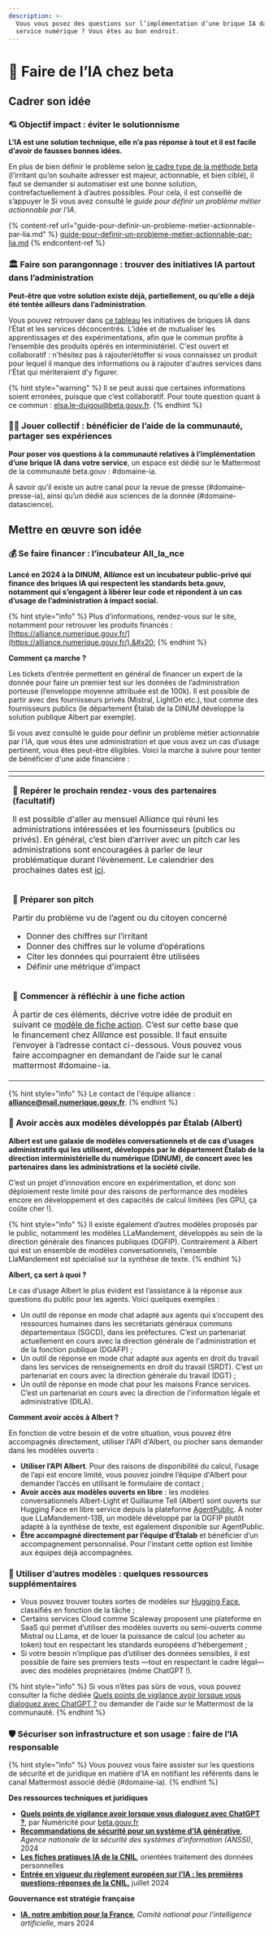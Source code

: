 ```yaml
---
description: >-
  Vous vous posez des questions sur l’implémentation d’une brique IA dans votre
  service numérique ? Vous êtes au bon endroit.
---
```


# 🤖 Faire de l’IA chez beta

## Cadrer son idée

### 💘 Objectif impact : éviter le solutionnisme

**L’IA est une solution technique, elle n’a pas réponse à tout et il est facile d’avoir de fausses bonnes idées.**

En plus de bien définir le problème selon [le cadre type de la méthode beta](https://beta.gouv.fr/approche/investigation) (l’irritant qu’on souhaite adresser est majeur, actionnable, et bien ciblé), il faut se demander si automatiser est une bonne solution, contrefactuellement à d’autres possibles. Pour cela, il est conseillé de s’appuyer le Si vous avez consulté le _guide pour définir un problème métier actionnable par l'IA_.

{% content-ref url="guide-pour-definir-un-probleme-metier-actionnable-par-lia.md" %}
[guide-pour-definir-un-probleme-metier-actionnable-par-lia.md](guide-pour-definir-un-probleme-metier-actionnable-par-lia.md)
{% endcontent-ref %}

### 🏛️ Faire son parangonnage : trouver des initiatives IA partout dans l’administration

**Peut-être que votre solution existe déjà, partiellement, ou qu’elle a déjà été tentée ailleurs dans l’administration**.&#x20;

Vous pouvez retrouver dans [ce tableau](https://grist.incubateur.net/o/beta-gouv-ia/9wTgwEbwqmwW/Ressources?utm\_id=share-doc) les initiatives de briques IA dans l’État et les services déconcentrés. L’idée et de mutualiser les apprentissages et des expérimentations, afin que le commun profite à l’ensemble des produits opérés en interministériel. C'est ouvert et collaboratif : n'hésitez pas à rajouter/étoffer si vous connaissez un produit pour lequel il manque des informations ou à rajouter d'autres services dans l'État qui mériteraient d'y figurer.

{% hint style="warning" %}
Il se peut aussi que certaines informations soient erronées, puisque que c’est collaboratif. Pour toute question quant à ce commun : [elsa.le-duigou@beta.gouv.fr](mailto:elsa.le-duigou@beta.gouv.fr).
{% endhint %}

### 🤲🏻 Jouer collectif : bénéficier de l’aide de la communauté, partager ses expériences

**Pour poser vos questions à la communauté relatives à l’implémentation d’une brique IA** **dans votre service**, un espace est dédié sur le Mattermost de la communauté beta.gouv : #domaine-ia.

À savoir qu’il existe un autre canal pour la revue de presse (#domaine-presse-ia), ainsi qu’un dédié aux sciences de la donnée (#domaine-datascience).

## Mettre en œuvre son idée

### 💰 Se faire financer : l’incubateur All_Ia_nce

**Lancé en 2024 à la DINUM, All**_**Ia**_**nce est un incubateur public-privé qui finance des briques IA qui respectent les standards beta.gouv, notamment qui s’engagent à libérer leur code et répondent à un cas d’usage de l’administration à impact social.**&#x20;

{% hint style="info" %}
Plus d’informations, rendez-vous sur le site, notamment pour retrouver les produits financés : [https://alliance.numerique.gouv.fr/](https://alliance.numerique.gouv.fr/).&#x20;
{% endhint %}

**Comment ça marche ?**

Les tickets d’entrée permettent en général de financer un expert de la donnée pour faire un premier test sur les données de l’administration porteuse (l’enveloppe moyenne attribuée est de 100k). Il est possible de partir avec des fournisseurs privés (Mistral, LightOn etc.), tout comme des fournisseurs publics (le département Étalab de la DINUM développe la solution publique Albert par exemple).

Si vous avez consulté le guide pour définir un problème métier actionnable par l'IA, que vous êtes une administration et que vous avez un cas d’usage pertinent, vous êtes peut-être éligibles. Voici la marche à suivre pour tenter de bénéficier d'une aide financière :



<table data-view="cards"><thead><tr><th></th><th></th><th></th></tr></thead><tbody><tr><td><p>📅 <strong>Repérer le prochain rendez-vous des partenaires (facultatif)</strong><br></p><p>Il est possible d'aller au mensuel All<em>ia</em>nce qui réuni les administrations intéressées et les fournisseurs (publics ou privés). En général, c’est bien d’arriver avec un pitch car les administrations sont encouragées à parler de leur problématique durant l’évènement. Le calendrier des prochaines dates est <a href="https://alliance.numerique.gouv.fr/actualites/">ici</a>. </p></td><td></td><td></td></tr><tr><td><p><strong>🎤 Préparer son pitch</strong></p><p></p><p>Partir du problème vu de l’agent ou du citoyen concerné</p><ul><li>Donner des chiffres sur l’irritant</li><li>Donner des chiffres sur le volume d’opérations</li><li>Citer les données qui pourraient être utilisées</li><li>Définir une métrique d'impact</li></ul><p></p></td><td></td><td></td></tr><tr><td><p><strong>📃 Commencer à réfléchir à une fiche action</strong></p><p></p><p>À partir de ces éléments, décrive votre idée de produit en suivant ce <a href="https://alliance.numerique.gouv.fr/les-produits-incub%C3%A9s/mod%C3%A8le-de-fiche-action/">modèle de fiche action</a>. C’est sur cette base que le financement chez All<em>Ia</em>nce est possible. Il faut ensuite l’envoyer à l’adresse contact ci-dessous. Vous pouvez vous faire accompagner en demandant de l’aide sur le canal mattermost #domaine-ia.</p></td><td></td><td></td></tr></tbody></table>

{% hint style="info" %}
Le contact de l'équipe alliance : [**alliance@mail.numerique.gouv.fr**](mailto:alliance@mail.numerique.gouv.fr).
{% endhint %}



### 🤖 Avoir accès aux modèles développés par Étalab (Albert)

**Albert est une galaxie de modèles conversationnels et de cas d’usages administratifs qui les utilisent, développés par le département Étalab de la direction interministérielle du numérique (DINUM), de concert avec les partenaires dans les administrations et la société civile.**

C’est un projet d’innovation encore en expérimentation, et donc son déploiement reste limité pour des raisons de performance des modèles encore en développement et des capacités de calcul limitées (les GPU, ça coûte cher !).

{% hint style="info" %}
Il existe également d’autres modèles proposés par le public, notamment les modèles LLaMandement, développés au sein de la direction générale des finances publiques (DGFIP). Contrairement à Albert qui est un ensemble de modèles conversationnels, l'ensemble LlaMandement est spécialisé sur la synthèse de texte.
{% endhint %}



**Albert, ça sert à quoi ?**

Le cas d’usage Albert le plus évident est l’assistance à la réponse aux questions du public pour les agents. Voici quelques exemples :&#x20;

* Un outil de réponse en mode chat adapté aux agents qui s’occupent des ressources humaines dans les secrétariats généraux communs départementaux (SGCD), dans les préfectures. C’est un partenariat actuellement en cours avec la direction générale de l'administration et de la fonction publique (DGAFP) ;
* Un outil de réponse en mode chat adapté aux agents en droit du travail dans les services de renseignements en droit du travail (SRDT). C’est un partenariat en cours avec la direction générale du travail (DGT) ;
* Un outil de réponse en mode chat pour les maisons France services. C’est un partenariat en cours avec la direction de l'information légale et administrative (DILA).



**Comment avoir accès à Albert ?**

En fonction de votre besoin et de votre situation, vous pouvez être accompagnés directement, utiliser l'API d'Albert, ou piocher sans demander dans les modèles ouverts :

* **Utiliser l’API Albert**. Pour des raisons de disponibilité du calcul, l’usage de l’api est encore limité, vous pouvez joindre l’équipe d'Albert pour demander l’accès en utilisant le formulaire de contact ;
* **Avoir accès aux modèles ouverts en libre** : les modèles conversationnels Albert-Light et Guillaume Tell (Albert) sont ouverts sur Hugging Face en libre service depuis la plateforme [AgentPublic](https://huggingface.co/AgentPublic). À noter que LLaMandement-13B, un modèle développé par la DGFIP plutôt adapté à la synthèse de texte, est également disponible sur AgentPublic.&#x20;
* **Être accompagné directement par l’équipe d’Étalab** et bénéficier d’un accompagnement personnalisé. Pour l'instant cette option est limitée aux équipes déjà accompagnées.&#x20;

### 🧰 Utiliser d’autres modèles : quelques ressources supplémentaires

* Vous pouvez trouver toutes sortes de modèles sur [Hugging Face](https://huggingface.co/), classifiés en fonction de la tâche ;
* Certains services Cloud comme Scaleway proposent une plateforme en SaaS qui permet d’utiliser des modèles ouverts ou semi-ouverts comme Mistral ou LLama, et de louer la puissance de calcul (ou acheter au token) tout en respectant les standards européens d'hébergement ;
* Si votre besoin n’implique pas d’utiliser des données sensibles, il est possible de faire ses premiers tests —tout en respectant le cadre légal— avec des modèles propriétaires (même ChatGPT !).&#x20;

{% hint style="info" %}
Si vous n’êtes pas sûrs de vous, vous pouvez consulter la fiche dédiée [Quels points de vigilance avoir lorsque vous dialoguez avec ChatGPT ?](https://pad.numerique.gouv.fr/teCWpmkGSlG970GLe4aTDQ) ou demander de l'aide sur le Mattermost de la communauté.&#x20;
{% endhint %}



### 🛡️ Sécuriser son infrastructure et son usage : faire de l’IA responsable

{% hint style="info" %}
Vous pouvez vous faire assister sur les questions de sécurité et de juridique en matière d'IA en notifiant les référents dans le canal Mattermost associé dédié (#domaine-ia).
{% endhint %}

**Des ressources techniques et juridiques**

* [**Quels points de vigilance avoir lorsque vous dialoguez avec ChatGPT ?**](https://pad.numerique.gouv.fr/teCWpmkGSlG970GLe4aTDQ), par Numéricité pour [beta.gouv.fr](http://beta.gouv.fr)
* [**Recommandations de sécurité pour un système d’IA générative**](https://cyber.gouv.fr/publications/recommandations-de-securite-pour-un-systeme-dia-generative), _Agence nationale de la sécurité des systèmes d'information (ANSSI)_, 2024
* [**Les fiches pratiques IA de la CNIL**](https://www.cnil.fr/fr/les-fiches-pratiques-ia), orientées traitement des données personnelles&#x20;
*   [**Entrée en vigueur du règlement européen sur l’IA : les premières questions-réponses de la CNIL**](https://www.cnil.fr/fr/entree-en-vigueur-du-reglement-europeen-sur-lia-les-premieres-questions-reponses-de-la-cnil)**,** juillet 2024



**Gouvernance est stratégie française**

* [**IA, notre ambition pour la France**](https://www.bercynumerique.finances.gouv.fr/le-rapport-ia-notre-ambition-pour-la-france), _Comité national pour l’intelligence artificielle_, mars 2024

